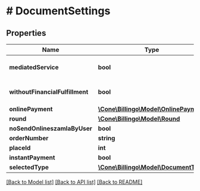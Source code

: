 # # DocumentSettings

## Properties

Name | Type | Description | Notes
------------ | ------------- | ------------- | -------------
**mediatedService** | **bool** |  | [optional] [default to false]
**withoutFinancialFulfillment** | **bool** |  | [optional] [default to false]
**onlinePayment** | [**\Cone\Billingo\Model\OnlinePayment**](OnlinePayment.md) |  | [optional]
**round** | [**\Cone\Billingo\Model\Round**](Round.md) |  | [optional]
**noSendOnlineszamlaByUser** | **bool** |  | [optional]
**orderNumber** | **string** |  | [optional]
**placeId** | **int** |  | [optional]
**instantPayment** | **bool** |  | [optional]
**selectedType** | [**\Cone\Billingo\Model\DocumentType**](DocumentType.md) |  | [optional]

[[Back to Model list]](../../README.md#models) [[Back to API list]](../../README.md#endpoints) [[Back to README]](../../README.md)
